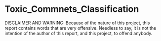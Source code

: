 # Toxic_Commnets_Classification

DISCLAIMER AND WARNING: Because of the nature of this project, this report contains words that are very offensive. Needless to say, it is not the intention of the author of this report, and this project, to offend anybody.
